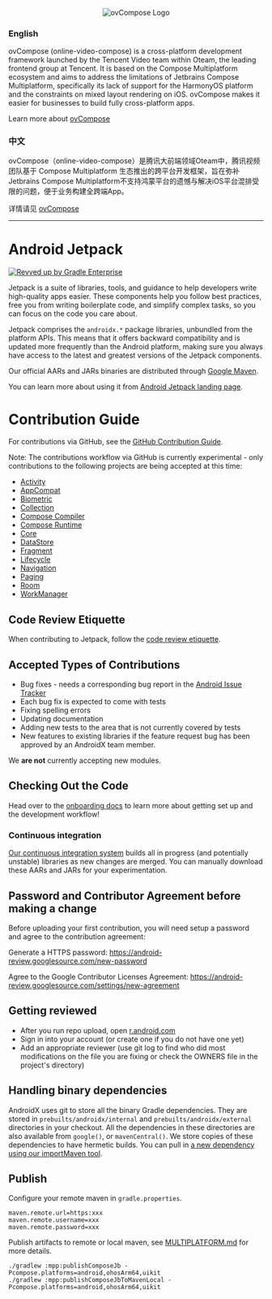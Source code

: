 <p align="center">
    <img alt="ovCompose Logo" src="https://raw.githubusercontent.com/Tencent-TDS/ovCompose-multiplatform-core/ov/compose-1.6.1/img/ovCompose.svg" />
</p>

### English
ovCompose (online-video-compose) is a cross-platform development framework launched by the Tencent Video team within Oteam, the leading frontend group at Tencent. It is based on the Compose Multiplatform ecosystem and aims to address the limitations of Jetbrains Compose Multiplatform, specifically its lack of support for the HarmonyOS platform and the constraints on mixed layout rendering on iOS. ovCompose makes it easier for businesses to build fully cross-platform apps.

Learn more about [ovCompose](https://raw.githubusercontent.com/Tencent-TDS/ovCompose-multiplatform-core/ov/compose-1.6.1/README_ovCompose_en.md)

### 中文
ovCompose（online-video-compose）是腾讯大前端领域Oteam中，腾讯视频团队基于 Compose Multiplatform 生态推出的跨平台开发框架，旨在弥补Jetbrains Compose Multiplatform不支持鸿蒙平台的遗憾与解决iOS平台混排受限的问题，便于业务构建全跨端App。

详情请见 [ovCompose](https://raw.githubusercontent.com/Tencent-TDS/ovCompose-multiplatform-core/ov/compose-1.6.1/README_ovCompose_zh.md)

---
# Android Jetpack

[![Revved up by Gradle Enterprise](https://img.shields.io/badge/Revved%20up%20by-Gradle%20Enterprise-06A0CE?logo=Gradle&labelColor=02303A)](https://ge.androidx.dev)

Jetpack is a suite of libraries, tools, and guidance to help developers write high-quality apps easier. These components help you follow best practices, free you from writing boilerplate code, and simplify complex tasks, so you can focus on the code you care about.

Jetpack comprises the `androidx.*` package libraries, unbundled from the platform APIs. This means that it offers backward compatibility and is updated more frequently than the Android platform, making sure you always have access to the latest and greatest versions of the Jetpack components.

Our official AARs and JARs binaries are distributed through [Google Maven](https://maven.google.com).

You can learn more about using it from [Android Jetpack landing page](https://developer.android.com/jetpack).

# Contribution Guide

For contributions via GitHub, see the [GitHub Contribution Guide](https://raw.githubusercontent.com/Tencent-TDS/ovCompose-multiplatform-core/ov/compose-1.6.1/CONTRIBUTING.md).

Note: The contributions workflow via GitHub is currently experimental - only contributions to the following projects are being accepted at this time:
* [Activity](activity)
* [AppCompat](appcompat)
* [Biometric](biometric)
* [Collection](collection)
* [Compose Compiler](compose/compiler)
* [Compose Runtime](compose/runtime)
* [Core](core)
* [DataStore](datastore)
* [Fragment](fragment)
* [Lifecycle](lifecycle)
* [Navigation](navigation)
* [Paging](paging)
* [Room](room)
* [WorkManager](work)

## Code Review Etiquette
When contributing to Jetpack, follow the [code review etiquette](https://raw.githubusercontent.com/Tencent-TDS/ovCompose-multiplatform-core/ov/compose-1.6.1/code-review.md).

## Accepted Types of Contributions
* Bug fixes - needs a corresponding bug report in the [Android Issue Tracker](https://issuetracker.google.com/issues/new?component=192731&template=842428)
* Each bug fix is expected to come with tests
* Fixing spelling errors
* Updating documentation
* Adding new tests to the area that is not currently covered by tests
* New features to existing libraries if the feature request bug has been approved by an AndroidX team member.

We **are not** currently accepting new modules.

## Checking Out the Code

Head over to the [onboarding docs](https://raw.githubusercontent.com/Tencent-TDS/ovCompose-multiplatform-core/ov/compose-1.6.1/docs/onboarding.md) to learn more about getting set up and the
development workflow!

### Continuous integration
[Our continuous integration system](https://ci.android.com/builds/branches/aosp-androidx-main/grid?) builds all in progress (and potentially unstable) libraries as new changes are merged. You can manually download these AARs and JARs for your experimentation.

## Password and Contributor Agreement before making a change
Before uploading your first contribution, you will need setup a password and agree to the contribution agreement:

Generate a HTTPS password:
https://android-review.googlesource.com/new-password

Agree to the Google Contributor Licenses Agreement:
https://android-review.googlesource.com/settings/new-agreement

## Getting reviewed
* After you run repo upload, open [r.android.com](http://r.android.com)
* Sign in into your account (or create one if you do not have one yet)
* Add an appropriate reviewer (use git log to find who did most modifications on the file you are fixing or check the OWNERS file in the project's directory)

## Handling binary dependencies
AndroidX uses git to store all the binary Gradle dependencies. They are stored in `prebuilts/androidx/internal` and `prebuilts/androidx/external` directories in your checkout. All the dependencies in these directories are also available from `google()`, or `mavenCentral()`. We store copies of these dependencies to have hermetic builds. You can pull in [a new dependency using our importMaven tool](https://raw.githubusercontent.com/Tencent-TDS/ovCompose-multiplatform-core/ov/compose-1.6.1/development/importMaven/README.md).



## Publish

Configure your remote maven in `gradle.properties`.
```
maven.remote.url=https:xxx
maven.remote.username=xxx
maven.remote.password=xxx
```
Publish artifacts to remote or local maven, see [MULTIPLATFORM.md](https://raw.githubusercontent.com/Tencent-TDS/ovCompose-multiplatform-core/ov/compose-1.6.1/MULTIPLATFORM.md) for more details.
```
./gradlew :mpp:publishComposeJb -Pcompose.platforms=android,ohosArm64,uikit
./gradlew :mpp:publishComposeJbToMavenLocal -Pcompose.platforms=android,ohosArm64,uikit
```

